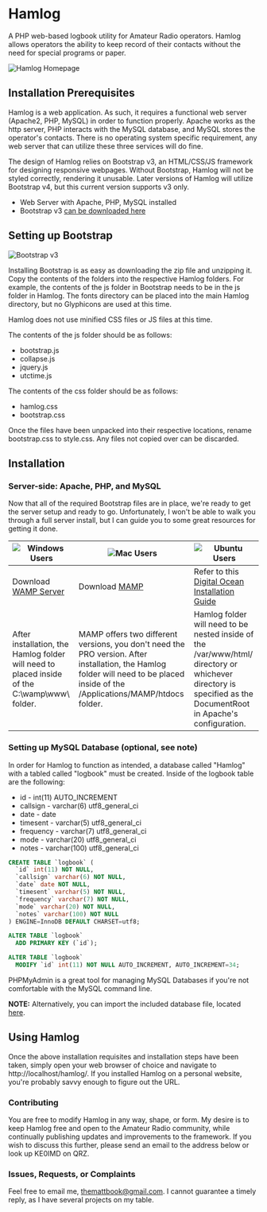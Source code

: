 # Hamlog
A PHP web-based logbook utility for Amateur Radio operators. Hamlog allows operators the ability to keep record of their contacts without the need for special programs or paper.

![Hamlog Homepage](https://raw.githubusercontent.com/themattbook/hamlog/master/examples/hamlog.png)

## Installation Prerequisites
Hamlog is a web application. As such, it requires a functional web server (Apache2, PHP, MySQL) in order to function properly. Apache works as the http server, PHP interacts with the MySQL database, and MySQL stores the operator's contacts. There is no operating system specific requirement, any web server that can utilize these three services will do fine.

The design of Hamlog relies on Bootstrap v3, an HTML/CSS/JS framework for designing responsive webpages. Without Bootstrap, Hamlog will not be styled correctly, rendering it unusable. Later versions of Hamlog will utilize Bootstrap v4, but this current version supports v3 only.

* Web Server with Apache, PHP, MySQL installed
* Bootstrap v3 [can be downloaded here](https://github.com/twbs/bootstrap/releases/download/v3.3.7/bootstrap-3.3.7-dist.zip)

## Setting up Bootstrap
![Bootstrap v3](https://img.clipartfest.com/6b18f339532f0e7bc1d0a609a2166857_bootstrap-framework-logo-bootstrap_390-180.png)

Installing Bootstrap is as easy as downloading the zip file and unzipping it. Copy the contents of the folders into the respective Hamlog folders. For example, the contents of the js folder in Bootstrap needs to be in the js folder in Hamlog. The fonts directory can be placed into the main Hamlog directory, but no Glyphicons are used at this time.

Hamlog does not use minified CSS files or JS files at this time.

The contents of the js folder should be as follows:
* bootstrap.js
* collapse.js
* jquery.js
* utctime.js

The contents of the css folder should be as follows:
* hamlog.css
* bootstrap.css

Once the files have been unpacked into their respective locations, rename bootstrap.css to style.css. Any files not copied over can be discarded.

## Installation
### Server-side: Apache, PHP, and MySQL
Now that all of the required Bootstrap files are in place, we're ready to get the server setup and ready to go. Unfortunately, I won't be able to walk you through a full server install, but I can guide you to some great resources for getting it done.

![Windows Users](http://www.fluxbytes.com/wp-content/uploads/2014/10/windows-logo.png) |![Mac Users](http://getmyle.com/wp-content/uploads/2015/09/Apple-Icon.png)|![Ubuntu Users](https://i.downloadatoz.com/download/icon2/d/b/a/d9e404950c6c5a598eea2b69bc4f4abd.jpg)
-------------------------------------------------------------------------------------- | -------------------------------------------------------------------------------------- | -------------------------------------------------------------------------------------------------------------
Download [WAMP Server](http://www.wampserver.com/en/) | Download [MAMP](https://www.mamp.info/en/) | Refer to this [Digital Ocean Installation Guide](https://www.digitalocean.com/community/tutorials/how-to-install-linux-apache-mysql-php-lamp-stack-on-ubuntu-16-04)
After installation, the Hamlog folder will need to placed inside of the C:\wamp\www\ folder. | MAMP offers two different versions, you don't need the PRO version. After installation, the Hamlog folder will need to be placed inside of the /Applications/MAMP/htdocs folder. | Hamlog folder will need to be nested inside of the /var/www/html/ directory or whichever directory is specified as the DocumentRoot in Apache's configuration.

### Setting up MySQL Database (optional, see note)
In order for Hamlog to function as intended, a database called "Hamlog" with a tabled called "logbook" must be created. Inside of the logbook table are the following:
* id - int(11) AUTO_INCREMENT
* callsign - varchar(6) utf8_general_ci
* date - date
* timesent - varchar(5) utf8_general_ci
* frequency - varchar(7) utf8_general_ci
* mode - varchar(20) utf8_general_ci
* notes - varchar(100) utf8_general_ci
```SQL
CREATE TABLE `logbook` (
  `id` int(11) NOT NULL,
  `callsign` varchar(6) NOT NULL,
  `date` date NOT NULL,
  `timesent` varchar(5) NOT NULL,
  `frequency` varchar(7) NOT NULL,
  `mode` varchar(20) NOT NULL,
  `notes` varchar(100) NOT NULL
) ENGINE=InnoDB DEFAULT CHARSET=utf8;
```
```SQL
ALTER TABLE `logbook`
  ADD PRIMARY KEY (`id`);
```
```SQL
ALTER TABLE `logbook`
  MODIFY `id` int(11) NOT NULL AUTO_INCREMENT, AUTO_INCREMENT=34;
```
PHPMyAdmin is a great tool for managing MySQL Databases if you're not comfortable with the MySQL command line. 

**NOTE:** Alternatively, you can import the included database file, located [here](https://github.com/themattbook/hamlog/blob/master/examples/hamlog.sql).

## Using Hamlog
Once the above installation requisites and installation steps have been taken, simply open your web browser of choice and navigate to http://localhost/hamlog/. If you installed Hamlog on a personal website, you're probably savvy enough to figure out the URL.
### Contributing
You are free to modify Hamlog in any way, shape, or form. My desire is to keep Hamlog free and open to the Amateur Radio community, while continually publishing updates and improvements to the framework. If you wish to discuss this further, please send an email to the address below or look up KE0IMD on QRZ. 
### Issues, Requests, or Complaints
Feel free to email me, themattbook@gmail.com. I cannot guarantee a timely reply, as I have several projects on my table.
